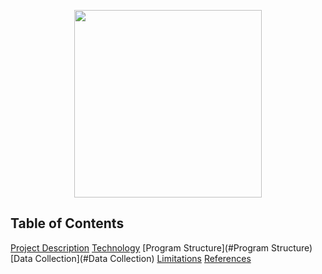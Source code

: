 <p align="center">
  <img src="https://upload.wikimedia.org/wikipedia/commons/f/f6/NFL_logo.png" length="200" width="300">
</p>

## Table of Contents
[Project Description](#Description)
[Technology](#Technology)
[Program Structure](#Program Structure)
[Data Collection](#Data Collection)
[Limitations](#Limitations)
[References](#References)

